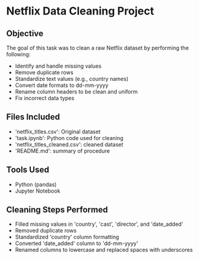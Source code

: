 # Netflix Data Cleaning Project

##  Objective
The goal of this task was to clean a raw Netflix dataset by performing the following:

- Identify and handle missing values
- Remove duplicate rows
- Standardize text values (e.g., country names)
- Convert date formats to dd-mm-yyyy
- Rename column headers to be clean and uniform
- Fix incorrect data types

##  Files Included
- 'netflix_titles.csv': Original dataset
- 'task.ipynb': Python code used for cleaning
- 'netflix_titles_cleaned.csv': cleaned dataset
- 'README.md': summary of procedure


##  Tools Used
- Python (pandas)
- Jupyter Notebook

##  Cleaning Steps Performed
- Filled missing values in 'country', 'cast', 'director', and 'date_added'
- Removed duplicate rows
- Standardized 'country' column formatting
- Converted 'date_added' column to 'dd-mm-yyyy'
- Renamed columns to lowercase and replaced spaces with underscores


